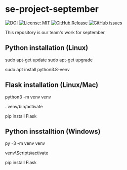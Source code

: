 # se-project-september
[![DOI](https://zenodo.org/badge/404911045.svg)](https://zenodo.org/badge/latestdoi/404911045)
[![License: MIT](https://img.shields.io/badge/License-MIT-yellow.svg)](https://opensource.org/licenses/MIT)
[![GitHub Release](https://img.shields.io/github/release/ivbhatt/se-project-september)](https://github.com/ivbhatt/se-project-september/issues)
[![GitHub issues](https://img.shields.io/github/issues/ivbhatt/se-project-september)](https://github.com/ivbhatt/se-project-september/issues)



This repository is our team's work for september

## Python installation (Linux)

sudo apt-get update
sudo apt-get upgrade

sudo apt install python3.8-venv

## Flask installation (Linux/Mac)
python3 -m venv venv


. venv/bin/activate


pip install Flask


## Python insstalltion (Windows) 
py -3 -m venv venv

venv\Scripts\activate

pip install Flask
